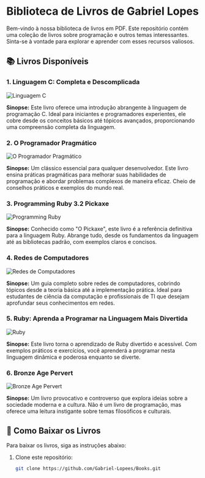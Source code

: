 # Biblioteca de Livros de Gabriel Lopes

Bem-vindo à nossa biblioteca de livros em PDF. Este repositório contém uma coleção de livros sobre programação e outros temas interessantes. Sinta-se à vontade para explorar e aprender com esses recursos valiosos.

## 📚 Livros Disponíveis

### 1. Linguagem C: Completa e Descomplicada

![Linguagem C](capa_linguagem_c.jpg)

**Sinopse:**
Este livro oferece uma introdução abrangente à linguagem de programação C. Ideal para iniciantes e programadores experientes, ele cobre desde os conceitos básicos até tópicos avançados, proporcionando uma compreensão completa da linguagem.

### 2. O Programador Pragmático

![O Programador Pragmático](capa_programador_pragmatico.jpg)

**Sinopse:**
Um clássico essencial para qualquer desenvolvedor. Este livro ensina práticas pragmáticas para melhorar suas habilidades de programação e abordar problemas complexos de maneira eficaz. Cheio de conselhos práticos e exemplos do mundo real.

### 3. Programming Ruby 3.2 Pickaxe

![Programming Ruby](capa_programming_ruby.jpg)

**Sinopse:**
Conhecido como "O Pickaxe", este livro é a referência definitiva para a linguagem Ruby. Abrange tudo, desde os fundamentos da linguagem até as bibliotecas padrão, com exemplos claros e concisos.

### 4. Redes de Computadores

![Redes de Computadores](capa_redes_de_computadores.jpg)

**Sinopse:**
Um guia completo sobre redes de computadores, cobrindo tópicos desde a teoria básica até a implementação prática. Ideal para estudantes de ciência da computação e profissionais de TI que desejam aprofundar seus conhecimentos em redes.

### 5. Ruby: Aprenda a Programar na Linguagem Mais Divertida

![Ruby](capa_ruby_aprenda.jpg)

**Sinopse:**
Este livro torna o aprendizado de Ruby divertido e acessível. Com exemplos práticos e exercícios, você aprenderá a programar nesta linguagem dinâmica e poderosa enquanto se diverte.

### 6. Bronze Age Pervert

![Bronze Age Pervert](capa_bronze_age_pervert.jpg)

**Sinopse:**
Um livro provocativo e controverso que explora ideias sobre a sociedade moderna e a cultura. Não é um livro de programação, mas oferece uma leitura instigante sobre temas filosóficos e culturais.

## 📂 Como Baixar os Livros

Para baixar os livros, siga as instruções abaixo:

1. Clone este repositório:
   ```sh
   git clone https://github.com/Gabriel-Lopees/Books.git

